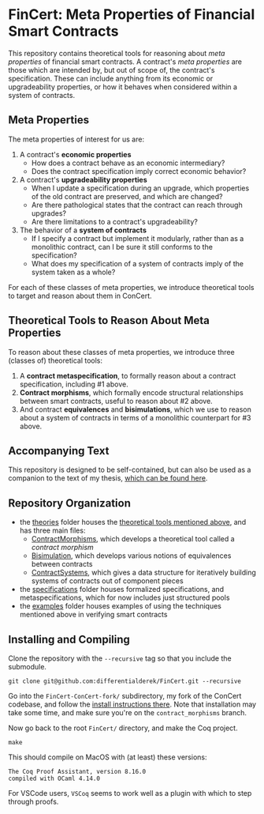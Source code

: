 # FinCert: Meta Properties of Financial Smart Contracts

This repository contains theoretical tools for reasoning about *meta properties* of financial smart contracts. A contract's *meta properties* are those which are intended by, but out of scope of, the contract's specification.
These can include anything from its economic or upgradeability properties, or how it behaves when considered within a system of contracts.

## Meta Properties

The meta properties of interest for us are:
1. A contract's **economic properties**
    - How does a contract behave as an economic intermediary? 
    - Does the contract specification imply correct economic behavior?
1. A contract's **upgradeability properties**
    - When I update a specification during an upgrade, which properties of the old contract are preserved, and which are changed?
    - Are there pathological states that the contract can reach through upgrades?
    - Are there limitations to a contract's upgradeability?
1. The behavior of a **system of contracts**
    - If I specify a contract but implement it modularly, rather than as a monolithic contract, can I be sure it still conforms to the specification?
    - What does my specification of a system of contracts imply of the system taken as a whole?

For each of these classes of meta properties, we introduce theoretical tools to target and reason about them in ConCert.

## Theoretical Tools to Reason About Meta Properties

To reason about these classes of meta properties, we introduce three (classes of) theoretical tools:
1. A **contract metaspecification**, to formally reason about a contract specification, including #1 above.
1. **Contract morphisms**, which formally encode structural relationships between smart contracts, useful to reason about #2 above.
1. And contract **equivalences** and **bisimulations**, which we use to reason about a system of contracts in terms of a monolithic counterpart for #3 above.

## Accompanying Text

This repository is designed to be self-contained, but can also be used as a companion to the text of my thesis, [which can be found here](thesis.pdf).

## Repository Organization

* the [theories](theories/) folder houses the [theoretical tools mentioned above](#theoretical-tools-to-reason-about-meta-properties), and has three main files:
    * [ContractMorphisms](theories/ContractMorphisms.v), which develops a theoretical tool called a *contract morphism*
    * [Bisimulation](theories/Bisimulation.v), which develops various notions of equivalences between contracts
    * [ContractSystems](theories/ContractSystems.v), which gives a data structure for iteratively building systems of contracts out of component pieces
* the [specifications](specifications/) folder houses formalized specifications, and metaspecifications, which for now includes just structured pools
* the [examples](examples/) folder houses examples of using the techniques mentioned above in verifying smart contracts


## Installing and Compiling

Clone the repository with the `--recursive` tag so that you include the submodule.
```
git clone git@github.com:differentialderek/FinCert.git --recursive
```

Go into the `FinCert-ConCert-fork/` subdirectory, my fork of the ConCert codebase, and follow the [install instructions there](https://github.com/differentialderek/FinCert-ConCert-fork/tree/contract_morphisms). Note that installation may take some time, and make sure you're on the `contract_morphisms` branch.

Now go back to the root `FinCert/` directory, and make the Coq project.
```
make
```

This should compile on MacOS with (at least) these versions:
```
The Coq Proof Assistant, version 8.16.0
compiled with OCaml 4.14.0
```

For VSCode users, `VSCoq` seems to work well as a plugin with which to step through proofs.